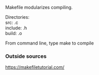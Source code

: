Makefile modularizes compiling.  

Directories:  
src: .c  
include: .h  
build: .o  

From command line, type make to compile

### Outside sources
https://makefiletutorial.com/
